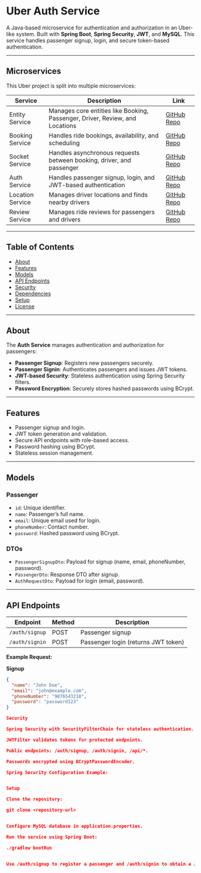 # Uber Auth Service

A Java-based microservice for authentication and authorization in an Uber-like system. Built with **Spring Boot**, **Spring Security**, **JWT**, and **MySQL**. This service handles passenger signup, login, and secure token-based authentication.

---

## Microservices

This Uber project is split into multiple microservices:

| Service          | Description                                                                 | Link                                                                      |
|------------------|-----------------------------------------------------------------------------|---------------------------------------------------------------------------|
| Entity Service   | Manages core entities like Booking, Passenger, Driver, Review, and Locations | [GitHub Repo](https://github.com/himansh025/Comman-Entity)                |
| Booking Service  | Handles ride bookings, availability, and scheduling                         | [GitHub Repo](https://github.com/himansh025/Booking-Service)              |
| Socket Service   | Handles asynchronous requests between booking, driver, and passenger        | [GitHub Repo](https://github.com/himansh025/Uber-SocketServer.git)        |
| Auth Service     | Handles passenger signup, login, and JWT-based authentication               | [GitHub Repo](https://github.com/himansh025/AuthService)                  |
| Location Service | Manages driver locations and finds nearby drivers                            | [GitHub Repo](https://github.com/himansh025/Location-Service)             |
| Review Service   | Manages ride reviews for passengers and drivers                             | [GitHub Repo](https://github.com/himansh025/ReviewServices)               |

---

## Table of Contents

- [About](#about)
- [Features](#features)
- [Models](#models)
- [API Endpoints](#api-endpoints)
- [Security](#security)
- [Dependencies](#dependencies)
- [Setup](#setup)
- [License](#license)

---

## About

The **Auth Service** manages authentication and authorization for passengers:

- **Passenger Signup**: Registers new passengers securely.
- **Passenger Signin**: Authenticates passengers and issues JWT tokens.
- **JWT-based Security**: Stateless authentication using Spring Security filters.
- **Password Encryption**: Securely stores hashed passwords using BCrypt.

---

## Features

- Passenger signup and login.
- JWT token generation and validation.
- Secure API endpoints with role-based access.
- Password hashing using BCrypt.
- Stateless session management.

---

## Models

### Passenger
- `id`: Unique identifier.
- `name`: Passenger’s full name.
- `email`: Unique email used for login.
- `phoneNumber`: Contact number.
- `password`: Hashed password using BCrypt.

### DTOs
- `PassengerSignupDto`: Payload for signup (name, email, phoneNumber, password).
- `PassengerDto`: Response DTO after signup.
- `AuthRequestDto`: Payload for login (email, password).

---

## API Endpoints

| Endpoint        | Method | Description                        |
|-----------------|--------|------------------------------------|
| `/auth/signup`  | POST   | Passenger signup                   |
| `/auth/signin`  | POST   | Passenger login (returns JWT token)|

**Example Request:**

**Signup**
```json
{
  "name": "John Doe",
  "email": "john@example.com",
  "phoneNumber": "9876543210",
  "password": "password123"
}

Security

Spring Security with SecurityFilterChain for stateless authentication.

JWTFilter validates tokens for protected endpoints.

Public endpoints: /auth/signup, /auth/signin, /api/*.

Passwords encrypted using BCryptPasswordEncoder.

Spring Security Configuration Example:


Setup

Clone the repository:

git clone <repository-url>


Configure MySQL database in application.properties.

Run the service using Spring Boot:

./gradlew bootRun


Use /auth/signup to register a passenger and /auth/signin to obtain a JWT token.